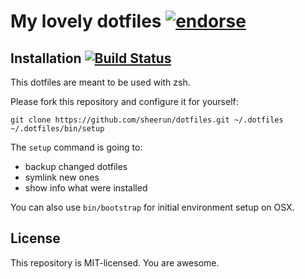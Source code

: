 # My lovely dotfiles [![endorse](https://api.coderwall.com/sheerun/endorsecount.png)](https://coderwall.com/sheerun)

## Installation [![Build Status](https://secure.travis-ci.org/sheerun/dotfiles.png?branch=master)](http://travis-ci.org/sheerun/dotfiles)

This dotfiles are meant to be used with zsh.

Please fork this repository and configure it for yourself:

```
git clone https://github.com/sheerun/dotfiles.git ~/.dotfiles
~/.dotfiles/bin/setup
```

The `setup` command is going to:

* backup changed dotfiles
* symlink new ones
* show info what were installed

You can also use `bin/bootstrap` for initial environment setup on OSX.

## License

This repository is MIT-licensed. You are awesome.

